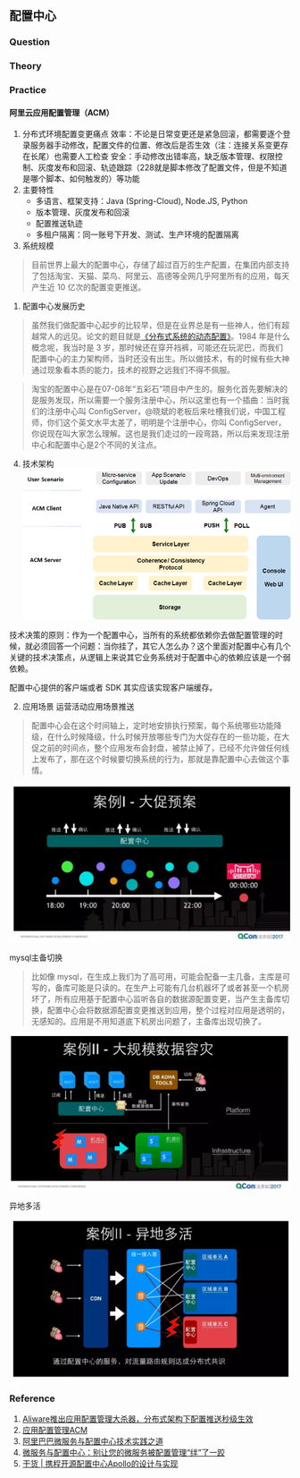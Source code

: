 ## 配置中心

### Question

### Theory

### Practice
#### 阿里云应用配置管理（ACM）
1. 分布式环境配置变更痛点
效率：不论是日常变更还是紧急回滚，都需要逐个登录服务器手动修改，配置文件的位置、修改后是否生效（注：连接关系变更存在长尾）也需要人工检查
安全：手动修改出错率高，缺乏版本管理、权限控制、灰度发布和回滚、轨迹跟踪（228就是脚本修改了配置文件，但是不知道是哪个脚本、如何触发的）等功能
3. 主要特性
    * 多语言、框架支持：Java (Spring-Cloud), Node.JS, Python
    * 版本管理、灰度发布和回滚
    * 配置推送轨迹
    * 多租户隔离：同一账号下开发、测试、生产环境的配置隔离
1. 系统规模

>目前世界上最大的配置中心，存储了超过百万的生产配置，在集团内部支持了包括淘宝、天猫、菜鸟、阿里云、高德等全网几乎阿里所有的应用，每天产生近 10 亿次的配置变更推送。

1. 配置中心发展历史

>虽然我们做配置中心起步的比较早，但是在业界总是有一些神人，他们有超越常人的远见。论文的题目就是[《分布式系统的动态配置》](https://spiral.imperial.ac.uk/bitstream/10044/1/452/1/Dynamic%20Configuration%20for%20Distributed.pdf)。1984 年是什么概念呢，我当时是 3 岁，那时候还在穿开裆裤，可能还在玩泥巴，而我们配置中心的主力架构师，当时还没有出生。所以做技术，有的时候有些大神通过现象看本质的能力，技术的视野之远我们不得不佩服。

>淘宝的配置中心是在07-08年“五彩石”项目中产生的。服务化首先要解决的是服务发现，所以需要一个服务注册中心，所以这里也有一个插曲：当时我们的注册中心叫 ConfigServer，@晓斌的老板后来吐槽我们说，中国工程师，你们这个英文水平太差了，明明是个注册中心，你叫 ConfigServer，你说现在叫大家怎么理解。这也是我们走过的一段弯路，所以后来发现注册中心和配置中心是2个不同的关注点。

4. 技术架构
![](配置中心/acm004.png)

技术决策的原则：作为一个配置中心，当所有的系统都依赖你去做配置管理的时候，就必须回答一个问题：当你挂了，其它人怎么办？这个里面对配置中心有几个关键的技术决策点，从逻辑上来说其它业务系统对于配置中心的依赖应该是一个弱依赖。

配置中心提供的客户端或者 SDK 其实应该实现客户端缓存。

2. 应用场景
运营活动应用场景推送

>配置中心会在这个时间轴上，定时地安排执行预案，每个系统哪些功能降级，在什么时候降级，什么时候开放哪些专门为大促存在的一些功能，在大促之前的时间点，整个应用发布会封盘，被禁止掉了，已经不允许做任何线上发布了，那在这个时候要切换系统的行为，那就是靠配置中心去做这个事情。

![](配置中心/BaiduHi_2018-3-29_21-37-45.png)

mysql主备切换

>比如像 mysql，在生成上我们为了高可用，可能会配备一主几备，主库是可写的，备库可能是只读的。在生产上可能有几台机器坏了或者甚至一个机房坏了，所有应用基于配置中心监听各自的数据源配置变更，当产生主备库切换，配置中心会将数据源配置变更推送到应用，整个过程对应用是透明的，无感知的。应用是不用知道底下机房出问题了，主备库出现切换了。

![](配置中心/BaiduHi_2018-3-29_21-38-17.png)

异地多活

![](配置中心/BaiduHi_2018-3-29_21-38-39.png)

### Reference
1. [Aliware推出应用配置管理大杀器，分布式架构下配置推送秒级生效](https://www.toutiao.com/a6480759306634396173/?tt_from=copy_link&utm_campaign=client_share&app=news_article_social&utm_source=copy_link&iid=9545948642&utm_medium=toutiao_ios)
2. [应用配置管理ACM](https://help.aliyun.com/document_detail/59953.html?spm=5176.163362.847321.doc.2869f46bxeU7rM)
3. [阿里巴巴微服务与配置中心技术实践之道](https://mp.weixin.qq.com/s/VIKuizuF83kHCvWd88NEOw)
4. [微服务与配置中心：别让您的微服务被配置管理“绊”了一跤](http://www.infoq.com/cn/presentations/micro-service-and-configuration-center?spm=a2c4e.11153940.blogcont332358.36.30772099lWiw8H)
2. [干货 | 携程开源配置中心Apollo的设计与实现](https://zhuanlan.zhihu.com/p/28723169)